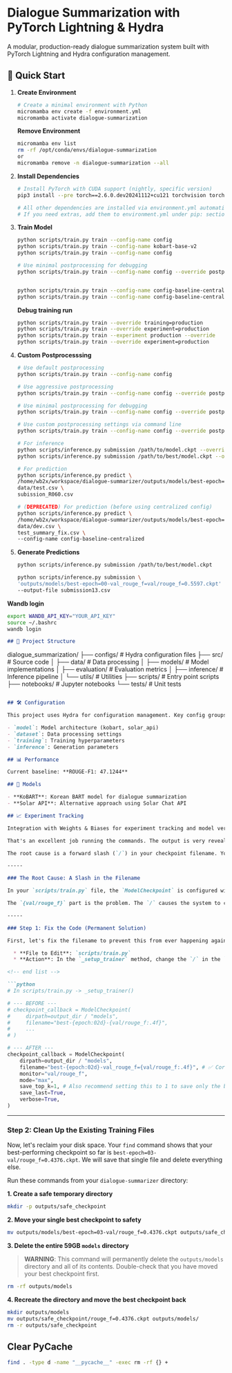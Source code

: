 # Dialogue Summarization with PyTorch Lightning & Hydra

A modular, production-ready dialogue summarization system built with PyTorch Lightning and Hydra configuration management.

## 🚀 Quick Start

1.  **Create Environment**
    ```bash
    # Create a minimal environment with Python
    micromamba env create -f environment.yml
    micromamba activate dialogue-summarization
    ```
    **Remove Environment**
    ```bash
    micromamba env list
    rm -rf /opt/conda/envs/dialogue-summarization
    or
    micromamba remove -n dialogue-summarization --all
    ```
2.  **Install Dependencies**
    ```bash
    # Install PyTorch with CUDA support (nightly, specific version)
    pip3 install --pre torch==2.6.0.dev20241112+cu121 torchvision torchaudio --index-url https://download.pytorch.org/whl/nightly/cu121 --no-cache-dir

    # All other dependencies are installed via environment.yml automatically.
    # If you need extras, add them to environment.yml under pip: section.
    ```

3.  **Train Model**
    ```bash
    python scripts/train.py train --config-name config
    python scripts/train.py train --config-name kobart-base-v2
    python scripts/train.py train --config-name config

    # Use minimal postprocessing for debugging
    python scripts/train.py train --config-name config --override postprocessing=minimal


    python scripts/train.py train --config-name config-baseline-centralized --experiment swap_regular_names --max-epochs 1
    python scripts/train.py train --config-name config-baseline-centralized --experiment swap_unbiased_speaker --max-epochs 1

    ```

    **Debug training run**
    ```bash
    python scripts/train.py train --override training=production
    python scripts/train.py train --override experiment=production
    python scripts/train.py train --experiment production --override
    python scripts/train.py train --override experiment=production
    ```
3.  **Custom Postprocesssing**
    ```bash
    # Use default postprocessing
    python scripts/train.py train --config-name config 

    # Use aggressive postprocessing
    python scripts/train.py train --config-name config --override postprocessing=aggressive
    
    # Use minimal postprocessing for debugging
    python scripts/train.py train --config-name config --override postprocessing=minimal

    # Use custom postprocessing settings via command line
    python scripts/train.py train --config-name config --override postprocessing.remove_tokens=["<usr>","<pad>"] postprocessing.text_cleaning.strip_whitespace=true

    # For inference
    python scripts/inference.py submission /path/to/model.ckpt --override postprocessing=aggressive
    python scripts/inference.py submission /path/to/best/model.ckpt --override postprocessing=aggressive
    
    # For prediction
    python scripts/inference.py predict \
    /home/wb2x/workspace/dialogue-summarizer/outputs/models/best-epoch=00-val_rouge_f=val/rouge_f=0.6014.ckpt \
    data/test.csv \
    subission_R060.csv

    # (DEPRECATED) For prediction (before using centralized config)
    python scripts/inference.py predict \
    /home/wb2x/workspace/dialogue-summarizer/outputs/models/best-epoch=01-val_rouge_f=val/rouge_f=0.1384.ckpt \
    data/dev.csv \
    test_summary_fix.csv \
    --config-name config-baseline-centralized
    ```

4.  **Generate Predictions**
    ```bash
    python scripts/inference.py submission /path/to/best/model.ckpt

    python scripts/inference.py submission \
    'outputs/models/best-epoch=00-val_rouge_f=val/rouge_f=0.5597.ckpt' \
    --output-file submission13.csv
    ```
**Wandb login**
```bash
export WANDB_API_KEY="YOUR_API_KEY"
source ~/.bashrc
wandb login
```

```markdown
## 📁 Project Structure

```

dialogue\_summarization/
├── configs/          \# Hydra configuration files
├── src/              \# Source code
│   ├── data/         \# Data processing
│   ├── models/       \# Model implementations
│   ├── evaluation/   \# Evaluation metrics
│   ├── inference/    \# Inference pipeline
│   └── utils/        \# Utilities
├── scripts/          \# Entry point scripts
├── notebooks/        \# Jupyter notebooks
└── tests/            \# Unit tests

```markdown

## 🛠️ Configuration

This project uses Hydra for configuration management. Key config groups:

- `model`: Model architecture (kobart, solar_api)
- `dataset`: Data processing settings
- `training`: Training hyperparameters
- `inference`: Generation parameters

## 📊 Performance

Current baseline: **ROUGE-F1: 47.1244**

## 🔬 Models

- **KoBART**: Korean BART model for dialogue summarization
- **Solar API**: Alternative approach using Solar Chat API

## 📈 Experiment Tracking

Integration with Weights & Biases for experiment tracking and model versioning.
```

```markdown
That's an excellent job running the commands. The output is very revealing and points to a single, critical error in your configuration that has caused the massive 59GB of storage usage.

The root cause is a forward slash (`/`) in your checkpoint filename. Your system is interpreting it as a directory separator, creating a new 9.7GB directory for almost every checkpoint instead of a single 1.4GB file.

-----

### The Root Cause: A Slash in the Filename

In your `scripts/train.py` file, the `ModelCheckpoint` is configured with this filename: `"best-{epoch:02d}-{val/rouge_f:.4f}"`.

The `{val/rouge_f}` part is the problem. The `/` causes the system to create a directory named `best-epoch=02-val` and then save the checkpoint inside it. This has been happening repeatedly, filling up your disk.

-----

### Step 1: Fix the Code (Permanent Solution)

First, let's fix the filename to prevent this from ever happening again.

  * **File to Edit**: `scripts/train.py`
  * **Action**: In the `_setup_trainer` method, change the `/` in the `ModelCheckpoint` filename to a more filename-friendly character like `=` or `_`.

<!-- end list -->

```python
# In scripts/train.py -> _setup_trainer()

# --- BEFORE ---
# checkpoint_callback = ModelCheckpoint(
#     dirpath=output_dir / "models",
#     filename="best-{epoch:02d}-{val/rouge_f:.4f}",
#     ...
# )

# --- AFTER ---
checkpoint_callback = ModelCheckpoint(
    dirpath=output_dir / "models",
    filename="best-{epoch:02d}-val_rouge_f={val/rouge_f:.4f}", # ✅ Corrected filename
    monitor="val/rouge_f",
    mode="max",
    save_top_k=1, # Also recommend setting this to 1 to save only the best
    save_last=True,
    verbose=True,
)
```

-----

### Step 2: Clean Up the Existing Training Files

Now, let's reclaim your disk space. Your `find` command shows that your best-performing checkpoint so far is `best-epoch=03-val/rouge_f=0.4376.ckpt`. We will save that single file and delete everything else.

Run these commands from your `dialogue-summarizer` directory:

**1. Create a safe temporary directory**

```bash
mkdir -p outputs/safe_checkpoint
```

**2. Move your single best checkpoint to safety**

```bash
mv outputs/models/best-epoch=03-val/rouge_f=0.4376.ckpt outputs/safe_checkpoint/
```

**3. Delete the entire 59GB `models` directory**

> **WARNING**: This command will permanently delete the `outputs/models` directory and all of its contents. Double-check that you have moved your best checkpoint first.

```bash
rm -rf outputs/models
```

**4. Recreate the directory and move the best checkpoint back**

```bash
mkdir outputs/models
mv outputs/safe_checkpoint/rouge_f=0.4376.ckpt outputs/models/
rm -r outputs/safe_checkpoint
```
## Clear PyCache
```bash
find . -type d -name "__pycache__" -exec rm -rf {} +
```

```
